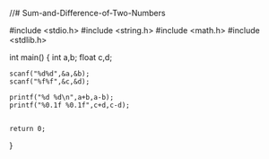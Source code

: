//# Sum-and-Difference-of-Two-Numbers

#include <stdio.h>
#include <string.h>
#include <math.h>
#include <stdlib.h>

int main()
{
    int a,b;
    float c,d;
    
    scanf("%d%d",&a,&b);
    scanf("%f%f",&c,&d);
    
    printf("%d %d\n",a+b,a-b);
    printf("%0.1f %0.1f",c+d,c-d);
	
    
    return 0;
}
